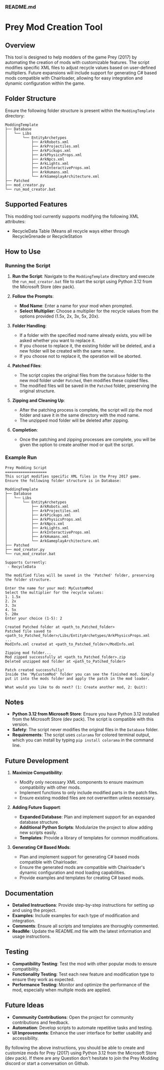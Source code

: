 ### README.md

# Prey Mod Creation Tool

## Overview

This tool is designed to help modders of the game Prey (2017) by automating the creation of mods with customizable features. The script modifies specific XML files to adjust recycle values based on user-defined multipliers. Future expansions will include support for generating C# based mods compatible with Chairloader, allowing for easy integration and dynamic configuration within the game.

## Folder Structure

Ensure the following folder structure is present within the `ModdingTemplate` directory:

```
ModdingTemplate
├── Database
│   └── Libs
│       └── EntityArchetypes
│           ├── ArkRobots.xml
│           ├── ArkProjectiles.xml
│           ├── ArkPickups.xml
│           ├── ArkPhysicsProps.xml
│           ├── ArkNpcs.xml
│           ├── ArkLights.xml
│           ├── ArkInteractiveProps.xml
│           ├── ArkHumans.xml
│           └── ArkGameplayArchitecture.xml
├── Patched
├── mod_creator.py
└── run_mod_creator.bat
```

## Supported Features

This modding tool currently supports modifying the following XML attributes:


- RecycleData Table (Means all recycle ways either through RecycleGrenade or RecycleStation

## How to Use

### Running the Script

1. **Run the Script**: Navigate to the `ModdingTemplate` directory and execute the `run_mod_creator.bat` file to start the script using Python 3.12 from the Microsoft Store (dev pack).

2. **Follow the Prompts**:
    - **Mod Name**: Enter a name for your mod when prompted.
    - **Select Multiplier**: Choose a multiplier for the recycle values from the options provided (1.5x, 2x, 3x, 5x, 20x).

3. **Folder Handling**:
    - If a folder with the specified mod name already exists, you will be asked whether you want to replace it.
    - If you choose to replace it, the existing folder will be deleted, and a new folder will be created with the same name.
    - If you choose not to replace it, the operation will be aborted.

4. **Patched Files**:
    - The script copies the original files from the `Database` folder to the new mod folder under `Patched`, then modifies these copied files.
    - The modified files will be saved in the `Patched` folder, preserving the original structure.

5. **Zipping and Cleaning Up**:
    - After the patching process is complete, the script will zip the mod folder and save it in the same directory with the mod name.
    - The unzipped mod folder will be deleted after zipping.

6. **Completion**:
    - Once the patching and zipping processes are complete, you will be given the option to create another mod or quit the script.

### Example Run

```
Prey Modding Script
===================
This script modifies specific XML files in the Prey 2017 game.
Ensure the following folder structure is in Database:

ModdingTemplate
├── Database
│   └── Libs
│       └── EntityArchetypes
│           ├── ArkRobots.xml
│           ├── ArkProjectiles.xml
│           ├── ArkPickups.xml
│           ├── ArkPhysicsProps.xml
│           ├── ArkNpcs.xml
│           ├── ArkLights.xml
│           ├── ArkInteractiveProps.xml
│           ├── ArkHumans.xml
│           └── ArkGameplayArchitecture.xml
├── Patched
├── mod_creator.py
└── run_mod_creator.bat

Supports Currently:
 - RecycleData

The modified files will be saved in the 'Patched' folder, preserving the folder structure.

Enter the name for your mod: MyCustomMod
Select the multiplier for the recycle values:
1. 1.5x
2. 2x
3. 3x
4. 5x
5. 20x
Enter your choice (1-5): 2

Created Patched folder at <path_to_Patched_folder>
Patched file saved to <path_to_Patched_folder>/Libs/EntityArchetypes/ArkPhysicsProps.xml
...
ModInfo.xml created at <path_to_Patched_folder>/ModInfo.xml

Zipping mod folder...
Mod zipped successfully at <path_to_Patched_folder>.zip
Deleted unzipped mod folder at <path_to_Patched_folder>

Patch created successfully!
Inside the 'MyCustomMod' folder you can see the finished mod. Simply put it into the mods folder and apply the patch in the mod loader.

What would you like to do next? (1: Create another mod, 2: Quit): 
```

## Notes

- **Python 3.12 from Microsoft Store**: Ensure you have Python 3.12 installed from the Microsoft Store (dev pack). The script is compatible with this version.
- **Safety**: The script never modifies the original files in the `Database` folder.
- **Requirements**: The script uses `colorama` for colored terminal output, which you can install by typing `pip install colorama` in the command line.

## Future Development

1. **Maximize Compatibility**:
    - Modify only necessary XML components to ensure maximum compatibility with other mods.
    - Implement functions to only include modified parts in the patch files.
    - Ensure existing modded files are not overwritten unless necessary.

2. **Adding Future Support**:
    - **Expanded Database**: Plan and implement support for an expanded database structure.
    - **Additional Python Scripts**: Modularize the project to allow adding new scripts easily.
    - **Templates**: Provide a library of templates for common modifications.

3. **Generating C# Based Mods**:
    - Plan and implement support for generating C# based mods compatible with Chairloader.
    - Ensure the generated mods are compatible with Chairloader's dynamic configuration and mod loading capabilities.
    - Provide examples and templates for creating C# based mods.

## Documentation

- **Detailed Instructions**: Provide step-by-step instructions for setting up and using the project.
- **Examples**: Include examples for each type of modification and integration.
- **Comments**: Ensure all scripts and templates are thoroughly commented.
- **ReadMe**: Update the README.md file with the latest information and usage instructions.

## Testing

- **Compatibility Testing**: Test the mod with other popular mods to ensure compatibility.
- **Functionality Testing**: Test each new feature and modification type to ensure they work as expected.
- **Performance Testing**: Monitor and optimize the performance of the mod, especially when multiple mods are applied.

## Future Ideas

- **Community Contributions**: Open the project for community contributions and feedback.
- **Automation**: Develop scripts to automate repetitive tasks and testing.
- **UI Improvements**: Enhance the user interface for better usability and accessibility.

By following the above instructions, you should be able to create and customize mods for Prey (2017) using Python 3.12 from the Microsoft Store (dev pack).
If there are any Question don't hesitate to join the Prey Modding discord or start a conversation on Github.
